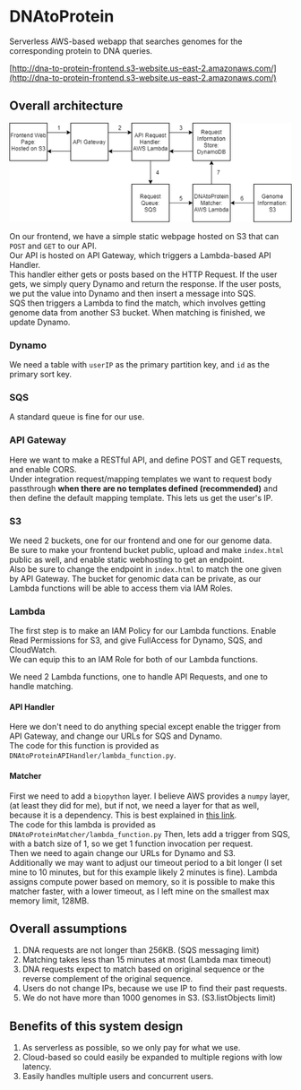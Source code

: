 # DNAtoProtein
Serverless AWS-based webapp that searches genomes for the corresponding protein to DNA queries.

[http://dna-to-protein-frontend.s3-website.us-east-2.amazonaws.com/](http://dna-to-protein-frontend.s3-website.us-east-2.amazonaws.com/)

## Overall architecture
![flowchart](flow_diagram.png)

On our frontend, we have a simple static webpage hosted on S3 that can `POST` and `GET` to our API.  
Our API is hosted on API Gateway, which triggers a Lambda-based API Handler.  
This handler either gets or posts based on the HTTP Request. If the user gets, we simply query Dynamo and return the response. If the user posts, we put the value into Dynamo and then insert a message into SQS.  
SQS then triggers a Lambda to find the match, which involves getting genome data from another S3 bucket. When matching is finished, we update Dynamo.  


### Dynamo
We need a table with `userIP` as the primary partition key, and `id` as the primary sort key.

### SQS
A standard queue is fine for our use.

### API Gateway
Here we want to make a RESTful API, and define POST and GET requests, and enable CORS.  
Under integration request/mapping templates we want to request body passthrough **when there are no templates defined (recommended)** and then define the default mapping template. This lets us get the user's IP.

### S3
We need 2 buckets, one for our frontend and one for our genome data.  
Be sure to make your frontend bucket public, upload and make `index.html` public as well, and enable static webhosting to get an endpoint.  
Also be sure to change the endpoint in `index.html` to match the one given by API Gateway.
The bucket for genomic data can be private, as our Lambda functions will be able to access them via IAM Roles.

### Lambda
The first step is to make an IAM Policy for our Lambda functions. Enable Read Permissions for S3, and give FullAccess for Dynamo, SQS, and CloudWatch.  
We can equip this to an IAM Role for both of our Lambda functions. 

We need 2 Lambda functions, one to handle API Requests, and one to handle matching.

#### API Handler
Here we don't need to do anything special except enable the trigger from API Gateway, and change our URLs for SQS and Dynamo.  
The code for this function is provided as `DNAtoProteinAPIHandler/lambda_function.py`.

#### Matcher
First we need to add a `biopython` layer. I believe AWS provides a `numpy` layer, (at least they did for me), but if not, we need a layer for that as well, because it is a dependency. This is best explained in [this link](https://medium.com/swlh/how-to-add-python-pandas-layer-to-aws-lambda-bab5ea7ced4f).  
The code for this lambda is provided as `DNAtoProteinMatcher/lambda_function.py`
Then, lets add a trigger from SQS, with a batch size of 1, so we get 1 function invocation per request.  
Then we need to again change our URLs for Dynamo and S3.  
Additionally we may want to adjust our timeout period to a bit longer (I set mine to 10 minutes, but for this example likely 2 minutes is fine). Lambda assigns compute power based on memory, so it is possible to make this matcher faster, with a lower timeout, as I left mine on the smallest max memory limit, 128MB. 

## Overall assumptions
1. DNA requests are not longer than 256KB. (SQS messaging limit) 
2. Matching takes less than 15 minutes at most (Lambda max timeout) 
3. DNA requests expect to match based on original sequence or the reverse complement of the original sequence.
4. Users do not change IPs, because we use IP to find their past requests.
5. We do not have more than 1000 genomes in S3. (S3.listObjects limit)

## Benefits of this system design
1. As serverless as possible, so we only pay for what we use.
2. Cloud-based so could easily be expanded to multiple regions with low latency.
3. Easily handles multiple users and concurrent users.

